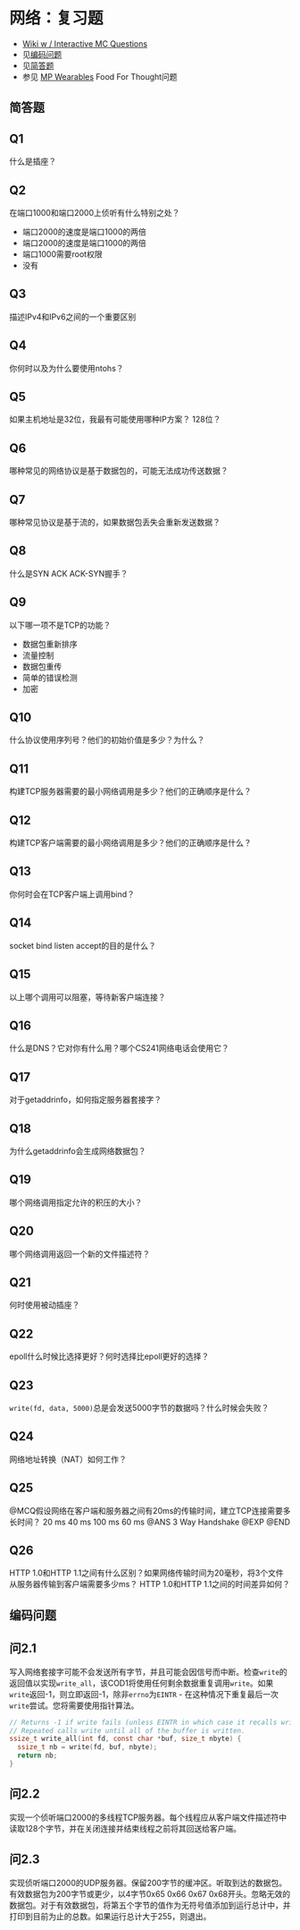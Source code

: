 # 网络：复习题

*   [Wiki w / Interactive MC Questions](http://angrave.github.io/SystemProgramming/networkingreviewquestions.html)
*   见[编码问题](#coding-questions)
*   见[简答题](#short-answer-questions)
*   参见 [MP Wearables](https://courses.engr.illinois.edu/cs241/mps/mp7/) Food For Thought问题

## 简答题

## Q1

什么是插座？

## Q2

在端口1000和端口2000上侦听有什么特别之处？

*   端口2000的速度是端口1000的两倍
*   端口2000的速度是端口1000的两倍
*   端口1000需要root权限
*   没有

## Q3

描述IPv4和IPv6之间的一个重要区别

## Q4

你何时以及为什么要使用ntohs？

## Q5

如果主机地址是32位，我最有可能使用哪种IP方案？ 128位？

## Q6

哪种常见的网络协议是基于数据包的，可能无法成功传送数据？

## Q7

哪种常见协议是基于流的，如果数据包丢失会重新发送数据？

## Q8

什么是SYN ACK ACK-SYN握手？

## Q9

以下哪一项不是TCP的功能？

*   数据包重新排序
*   流量控制
*   数据包重传
*   简单的错误检测
*   加密

## Q10

什么协议使用序列号？他们的初始价值是多少？为什么？

## Q11

构建TCP服务器需要的最小网络调用是多少？他们的正确顺序是什么？

## Q12

构建TCP客户端需要的最小网络调用是多少？他们的正确顺序是什么？

## Q13

你何时会在TCP客户端上调用bind？

## Q14

socket bind listen accept的目的是什么？

## Q15

以上哪个调用可以阻塞，等待新客户端连接？

## Q16

什么是DNS？它对你有什么用？哪个CS241网络电话会使用它？

## Q17

对于getaddrinfo，如何指定服务器套接字？

## Q18

为什么getaddrinfo会生成网络数据包？

## Q19

哪个网络调用指定允许的积压的大小？

## Q20

哪个网络调用返回一个新的文件描述符？

## Q21

何时使用被动插座？

## Q22

epoll什么时候比选择更好？何时选择比epoll更好的选择？

## Q23

`write(fd, data, 5000)`总是会发送5000字节的数据吗？什么时候会失败？

## Q24

网络地址转换（NAT）如何工作？

## Q25

@MCQ假设网络在客户端和服务器之间有20ms的传输时间，建立TCP连接需要多长时间？ 20 ms 40 ms 100 ms 60 ms @ANS 3 Way Handshake @EXP @END

## Q26

HTTP 1.0和HTTP 1.1之间有什么区别？如果网络传输时间为20毫秒，将3个文件从服务器传输到客户端需要多少ms？ HTTP 1.0和HTTP 1.1之间的时间差异如何？

## 编码问题

## 问2.1

写入网络套接字可能不会发送所有字节，并且可能会因信号而中断。检查`write`的返回值以实现`write_all`，该COD1将使用任何剩余数据重复调用`write`。如果`write`返回-1，则立即返回-1，除非`errno`为`EINTR` - 在这种情况下重复最后一次`write`尝试。您将需要使用指针算法。

```c
// Returns -1 if write fails (unless EINTR in which case it recalls write
// Repeated calls write until all of the buffer is written.
ssize_t write_all(int fd, const char *buf, size_t nbyte) {
  ssize_t nb = write(fd, buf, nbyte);
  return nb;
}
```

## 问2.2

实现一个侦听端口2000的多线程TCP服务器。每个线程应从客户端文件描述符中读取128个字节，并在关闭连接并结束线程之前将其回送给客户端。

## 问2.3

实现侦听端口2000的UDP服务器。保留200字节的缓冲区。听取到达的数据包。有效数据包为200字节或更少，以4字节0x65 0x66 0x67 0x68开头。忽略无效的数据包。对于有效数据包，将第五个字节的值作为无符号值添加到运行总计中，并打印到目前为止的总数。如果运行总计大于255，则退出。